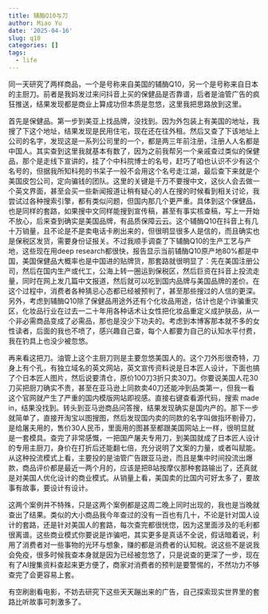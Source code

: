```yaml
---
title: 辅酶Q10与刀
author: Miao Yu
date: '2025-04-16'
slug: q10
categories: []
tags:
  - life
---
```

同一天研究了两样商品，一个是号称来自美国的辅酶Q10，另一个是号称来自日本的主厨刀。前者是我妈发过来问抖音上买的保健品是否靠谱，后者是油管广告的疯狂推送，结果发现都是商业上算成功但本质是忽悠，这里我把思路放到这里。

首先是保健品。第一步到美亚上找品牌，没找到。因为外包装上有美国的地址，我搜了下这个地址，结果发现是民用住宅，现在还在往外租。然后又查了下该地址上公司的名字，发现这是一系列公司里的一个，都是两三年前注册，注册人人名都是中国人。其实查到这里我就基本有数了，因为之前我帮另一个亲戚查过类似的保健品，那个是走线下宣讲的，挂了个中科院博士的名号，赶巧了咱也认识不少有这个名号的，但据我所知科苑的书呆子一般不会用这个名号走江湖，最后查下来就是个美国皮包公司，定向骗钱的团队。这里的关键是千万不要搜中文，这伙人会去做一个英文界面，甚至会买一些新闻报道让稍有疑心的人在搜的时候看到相关讨论，我尝试过各种搜索引擎，都有类似问题，但国内那几个更严重。具体到这个保健品，也是同样的套路，如果搜中文同样能搜到宣传稿，甚至有事实核查稿，写上一开始不放心，后来查到确实是美国品牌，有品质保障云云。这个辅酶Q10在抖音上有几十万销量，且不论是不是卖电话卡刷出来的，但很明显很多人是信的，而且确实也是保税区发货，需要身份证报关。不过我顺手调查了下辅酶Q10的生产工艺与产地，这些现在用deep research都很快，报告显示当前辅酶Q10原产地80%都是中国，美国保健品大概率也是中国进的贴牌货，那套路就很明显了：先在美国注册公司，然后在国内生产或代工，公海上转一圈运到保税区，然后巨资在抖音上投流走量，同时在网上发几篇中文报道，然后就可以吃到国内品牌与美国品牌的差价。在这个过程中，消费者各种猜忌心态都已经被预判了，甚至那些搜过的人信的更深。另外，考虑到辅酶Q10除了保健品用途外还有个化妆品用途，估计也是个诈骗重灾区，化妆品行业在过去一二十年用各种话术让女性把化妆品重定义成护肤品，从一个非必需商品变成了必需品，那也是没少下功夫的。考虑到本博客那本就不多的女性读者，后面的我也不喷了，感兴趣自己查，每个人都要为自己的认知水平付费，我在钓具上也没少被忽悠。

再来看这把刀。油管上这个主厨刀则是主要忽悠美国人的。这个刀外形很奇特，刀身上有个孔，有独立域名的英文网站，英文宣传资料说是日本匠人设计，下面也搞了个日本匠人图片，然后说要清仓，原价100刀3折只卖30刀。你要说美国人花30刀买把厨刀确实不贵，甚至在亚马逊上同款卖40刀还能冲到品类第一，但我一看这个官网就产生了严重的国内模版网站即视感。直接右键查看源代码，搜索 made in，结果没找到。转头到亚马逊商品问答搜，结果发现确实是国内产的。那下一步就简单了，直接开淘宝以图搜图，然后发现国内卖的同款的名字叫做指环剔骨刀，是给屠夫用的，售价30人民币，里面用的图甚至都跟美国网站上一样，很明显就是一套模具。查完了非常感慨，一把国产屠夫专用刀，到美国就成了日本匠人设计的专用主厨刀，身价在打折后还能翻七倍，充分说明了文案的力量，或者叫赋能。从这种投流模式上看，主要投的是油管广告跟亚马逊，而且是集中时间投流出爆款，商品评价都是最近一两个月的，应该是把B站按摩仪那种套路输出了，还真就是对美国人优化设计的商业模式。从销量上看，美国卖的比国内可好太多了，要故事有故事，要设计有设计。

这两个案例并不特殊，只是这两个案例都是这周二晚上同时出现的，我也是当晚就查出了结果。类似的大小商品我今年查过的没有一百也有几十，不论是针对国人设计的套路，还是针对美国人的套路，每次查完都很恍惚，因为这里面涉及的毛利都很离谱。这些商业模式你要说是诈骗吧，其实更多是真话不全说，假话暗着说，利用了消费者对一些事物的光环与想象，赚的都是消费者的认知稅。说这些不是说我会免疫，很多时候我查本身就是因为已经被忽悠了，只是说查的更深了一步，现在有了AI搜集资料查起来更方便了，商家对消费者的预判是要警惕的，不然功力不够查完了会更容易上套。

有空刷剧看电影，不妨去研究下这些天天蹦出来的广告，自己探索现实世界里的套路比听故事可刺激多了。
